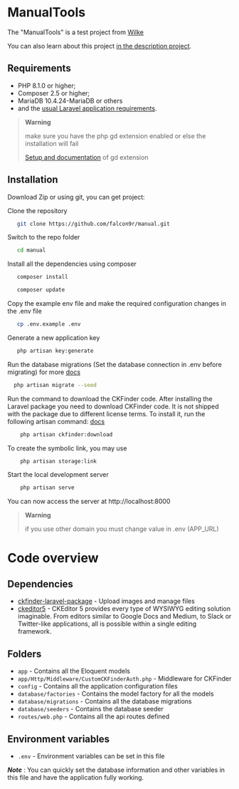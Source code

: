 ManualTools
========================

The "ManualTools" is a test project from [Wilke][1]

You can also learn about this project [in the description project][2].

Requirements
------------

* PHP 8.1.0 or higher;
* Composer 2.5 or higher;
* MariaDB 10.4.24-MariaDB or others
* and the [usual Laravel application requirements][3].

> **Warning**
> 
> make sure you have the php gd extension enabled or else the installation will fail
> 
> [Setup and documentation][4] of gd extension

Installation
------------

Download Zip or using git, you can get project:

Clone the repository
```bash
   git clone https://github.com/falcon9r/manual.git
```

Switch to the repo folder
```bash
   cd manual
```

Install all the dependencies using composer
```bash
   composer install
```

```bash
   composer update
```

Copy the example env file and make the required configuration changes in the .env file
```bash
   cp .env.example .env
```

Generate a new application key
```bash
   php artisan key:generate
```

Run the database migrations (Set the database connection in .env before migrating)
for more [docs][6]
```bash
  php artisan migrate --seed
```
Run the command to download the CKFinder code.
After installing the Laravel package you need to download CKFinder code. 
It is not shipped with the package due to different license terms. To install it, run the following artisan command:
[docs](https://github.com/ckfinder/ckfinder-laravel-package)
```bash
    php artisan ckfinder:download
```

To create the symbolic link, you may use
```bash
    php artisan storage:link
```

Start the local development server
```bash
    php artisan serve
```

You can now access the server at http://localhost:8000
> **Warning**
> 
> if you use other domain you must change value in .env (APP_URL)

# Code overview

## Dependencies

- [ckfinder-laravel-package](https://github.com/ckfinder/ckfinder-laravel-package) - Upload images and manage files
- [ckeditor5](https://ckeditor.com/ckeditor-5/) - CKEditor 5 provides every type of WYSIWYG editing solution imaginable. From editors similar to Google Docs and Medium, to Slack or Twitter-like applications, all is possible within a single editing framework.

## Folders

- `app` - Contains all the Eloquent models
- `app/Http/Middleware/CustomCKFinderAuth.php` -  Middleware for CKFinder 
- `config` - Contains all the application configuration files
- `database/factories` - Contains the model factory for all the models
- `database/migrations` - Contains all the database migrations
- `database/seeders` - Contains the database seeder
- `routes/web.php` - Contains all the api routes defined

## Environment variables

- `.env` - Environment variables can be set in this file

***Note*** : You can quickly set the database information and other variables in this file and have the application fully working.

[1]: https://www.wilke.de/
[2]: https://github.com/falcon9r/manual
[3]: https://laravel.com/docs/9.x
[4]: https://www.php.net/manual/en/book.image.php
[5]: https://
[6]: https://laravel.com/docs/9.x/migrations
